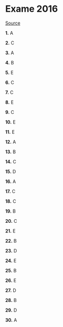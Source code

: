 # Exame 2016

[Source](https://drive.google.com/drive/folders/10U7yrKyXGFKsK-D49BC6b2tqm0ZLJ-UH)

**1.** A

**2.** C

**3.** A

**4.** B

**5.** E

**6.** C

**7.** C

**8.** E

**9.** C

**10.** E

**11.** E

**12.** A

**13.** B

**14.** C

**15.** D

**16.** A

**17.** C

**18.** C

**19.** B

**20.** C

**21.** E

**22.** B

**23.** D

**24.** E

**25.** B

**26.** E

**27.** D

**28.** B

**29.** D

**30.** A